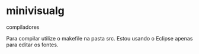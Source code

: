 # minivisualg
compiladores

Para compilar utilize o makefile na pasta src. Estou usando o Eclipse apenas para editar os fontes.
